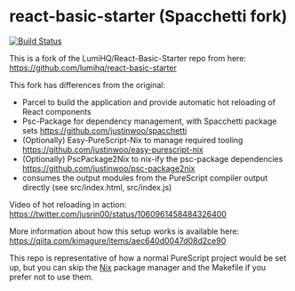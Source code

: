 # react-basic-starter (Spacchetti fork)

[![Build Status](https://travis-ci.org/justinwoo/spacchetti-react-basic-starter.svg?branch=master)](https://travis-ci.org/justinwoo/spacchetti-react-basic-starter)

This is a fork of the LumiHQ/React-Basic-Starter repo from here: <https://github.com/lumihq/react-basic-starter>

This fork has differences from the original:

* Parcel to build the application and provide automatic hot reloading of React components
* Psc-Package for dependency management, with Spacchetti package sets <https://github.com/justinwoo/spacchetti>
* (Optionally) Easy-PureScript-Nix to manage required tooling <https://github.com/justinwoo/easy-purescript-nix>
* (Optionally) PscPackage2Nix to nix-ify the psc-package dependencies <https://github.com/justinwoo/psc-package2nix>
* consumes the output modules from the PureScript compiler output directly (see src/index.html, src/index.js)

Video of hot reloading in action: <https://twitter.com/jusrin00/status/1060961458484326400>

More information about how this setup works is available here: <https://qiita.com/kimagure/items/aec640d0047d08d2ce90>

This repo is representative of how a normal PureScript project would be set up, but you can skip the [Nix](https://nixos.org/nix/) package manager and the Makefile if you prefer not to use them.
